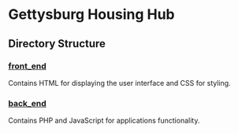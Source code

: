 # Gettysburg Housing Hub
## Directory Structure
### [front_end](https://github.com/bersonconnor/GettysburgHousingHub/edit/main/front_end)
Contains HTML for displaying the user interface and CSS for styling.
### [back_end](https://github.com/bersonconnor/GettysburgHousingHub/edit/main/back_end)
Contains PHP and JavaScript for applications functionality.
